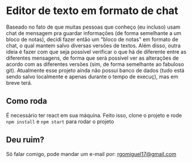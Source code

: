 # Editor de texto em formato de chat

Baseado no fato de que muitas pessoas que conheço (eu incluso) usam chat de mensagem pra guardar informações (de forma semelhante a um bloco de notas), decidi fazer então um "bloco de notas" em formato de chat, o qual mantem salvo diversas versões de textos. Além disso, outra ideia é fazer com que seja possível verificar o que há de diferente entre as diferentes mensagens, de forma que será possível ver as alterações de acordo com as diferentes versões (sim, de forma semelhante ao fabuloso git). Atualmente esse projeto ainda não possui banco de dados (tudo está sendo salvo localmente e apenas durante o tempo de execuç), mas em breve terá.

## Como roda

É necessário ter react em sua máquina. Feito isso, clone o projeto e rode `npm install` e `npm start` para rodar o projeto

## Deu ruim?

Só falar comigo, pode mandar um e-mail por: rgomiguel17@gmail.com


